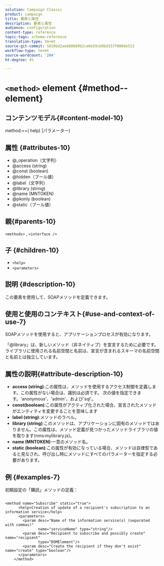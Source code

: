 ```yaml
---
solution: Campaign Classic
product: campaign
title: 要素と属性
description: 要素と属性
audience: configuration
content-type: reference
topic-tags: schema-reference
translation-type: tm+mt
source-git-commit: 1818bd2aeb60689b2ce0e59cb0bd157f000de513
workflow-type: tm+mt
source-wordcount: '204'
ht-degree: 4%

---
```



# `<method>` element  {#method--element}

## コンテンツモデル{#content-model-10}

method:==( help) |パラメーター)

## 属性 {#attributes-10}

* @_operation（文字列）
* @access (string)
* @const (boolean)
* @hidden（ブール値）
* @label（文字列）
* @library (string)
* @name (MNTOKEN)
* @pkonly (boolean)
* @static（ブール値）

## 親{#parents-10}

`<methods>`  ,   `<interface />`

## 子 {#children-10}

* `<help>`
* `<parameters>`

## 説明 {#description-10}

この要素を使用して、SOAPメソッドを定義できます。

## 使用と使用のコンテキスト{#use-and-context-of-use-7}

SOAPメソッドを使用すると、アプリケーションプロセスが有効になります。

「@library」は、新しいメソッド（非ネイティブ）を宣言するために必要です。ライブラリに使用される名前空間と名前は、宣言が含まれるスキーマの名前空間と名前とは独立しています。

## 属性の説明{#attribute-description-10}

* **access (string)**:この属性は、メソッドを使用するアクセス制御を定義します。この属性がない場合は、識別は必須です。 次の値を指定できます。&#39;anonymous&#39;、&#39;admin&#39;、および&#39;sql&#39;。
* **const(boolean)**:この属性がアクティブ化された場合、宣言されたメソッドがエンティティを変更することを意味します
* **label (string)**:メソッドのラベル。
* **library (string)**:このメソッドは、アプリケーションに固有のメソッドではありません。この属性は、メソッド定義が見つかったメソッドライブラリの値を取ります(nms:mylibrary.js)。
* **name (MNTOKEN)**:一意のメソッド名。
* **static (boolean)**:この属性が有効になっている場合、メソッドは自律型であると見なされ、呼び出し時にメソッドにすべてのパラメーターを指定する必要があります。

## 例 {#examples-7}

初期設定の「購読」メソッドの定義：

```
 
<method name="Subscribe" static="true">
      <help>Creation of update of a recipient's subscription to an information service</help>
      <parameters>
        <param desc="Name of the information service(s) (separated with commas)"
               name="serviceName" type="string"/>
        <param desc="Recipient to subscribe and possibly create" name="recipient"
               type="DOMElement"/>
        <param desc="Create the recipient if they don't exist" name="create" type="boolean"/>
      </parameters>     
    </method>
```
